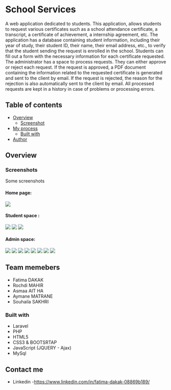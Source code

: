 # School Services
A web application dedicated to students. This application, allows students to request various certificates such as a school attendance certificate, a transcript, a certificate of achievement, a internship agreement, etc.
The application has a database containing student information, including their year of study, their student ID, their name, their email address, etc., to verify that the student sending the request is enrolled in the school. Students can fill out a form with the necessary information for each certificate requested.
The administrator has a space to process requests. They can either approve or reject each request. If the request is approved, a PDF document containing the information related to the requested certificate is generated and sent to the client by email. If the request is rejected, the reason for the rejection is also automatically sent to the client by email. All processed requests are kept in a history in case of problems or processing errors.

## Table of contents

- [Overview](#overview)
  - [Screenshot](#screenshots)
- [My process](#my-process)
  - [Built with](#built-with)
- [Author](#author)

## Overview

### Screenshots
Some screenshots 
#### Home page: 
![](public/Image/1.png)
#### Student space :
![](public/Image/2.png)
![](public/Image/3.png)
![](public/Image/4.png)
#### Admin space: 
![](public/Image/1gl.png)
![](public/Image/2gl.png)
![](public/Image/3gl.png)
![](public/Image/4gl.png)
![](public/Image/5gl.png)
![](public/Image/6gl.png)
![](public/Image/7gl.png)
![](public/Image/8gl.png)

## Team memebers
- Fatima DAKAK
- Rochdi MAHIR
- Asmaa AIT HA
- Aymane MATRANE
- Souhaila SAKHRI

### Built with

- Laravel
- PHP
- HTML5
- CSS3 & BOOTSRTAP
- JavaScript (JQUERY - Ajax) 
- MySql

## Contact me
- Linkedin -https://www.linkedin.com/in/fatima-dakak-08869b189/
